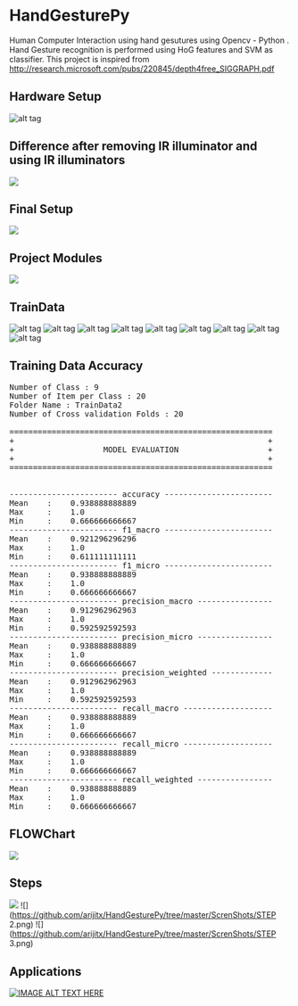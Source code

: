 # HandGesturePy
Human Computer Interaction using hand gesutures using Opencv - Python .
Hand Gesture recognition is performed using HoG features and SVM as classifier.
This project is inspired from http://research.microsoft.com/pubs/220845/depth4free_SIGGRAPH.pdf

## Hardware Setup
![alt tag](https://github.com/arijitx/HandGesturePy/tree/master/ScrenShots/hardware_setup.png)

## Difference after removing IR illuminator and using IR illuminators
![](https://github.com/arijitx/HandGesturePy/tree/master/ScrenShots/cam_different.png)

## Final Setup
![](https://github.com/zarijitx/HandGesturePy/tree/master/ScrenShots/final_setup.jpg)

## Project Modules
![](https://github.com/arijitx/HandGesturePy/tree/master/ScrenShots/project_modules.png)

## TrainData
![alt tag](https://github.com/arijitx/HandGesturePy/tree/master/TrainData2/1_1.jpg)
![alt tag](https://github.com/arijitx/HandGesturePy/tree/master/TrainData2/2_1.jpg)
![alt tag](https://github.com/arijitx/HandGesturePy/tree/master/TrainData2/3_1.jpg)
![alt tag](https://github.com/arijitx/HandGesturePy/tree/master/TrainData2/4_1.jpg)
![alt tag](https://github.com/arijitx/HandGesturePy/tree/master/TrainData2/5_1.jpg)
![alt tag](https://github.com/arijitx/HandGesturePy/tree/master/TrainData2/6_1.jpg)
![alt tag](https://github.com/arijitx/HandGesturePy/tree/master/TrainData2/7_1.jpg)
![alt tag](https://github.com/arijitx/HandGesturePy/tree/master/TrainData2/8_1.jpg)
![alt tag](https://github.com/arijitx/HandGesturePy/tree/master/TrainData2/9_1.jpg)

## Training Data Accuracy
<pre>
Number of Class : 9
Number of Item per Class : 20
Folder Name : TrainData2
Number of Cross validation Folds : 20

========================================================
+													   +
+				    MODEL EVALUATION				   +
+													   +
========================================================


----------------------- accuracy -----------------------
Mean    :    0.938888888889
Max     :    1.0
Min     :    0.666666666667
----------------------- f1_macro -----------------------
Mean    :    0.921296296296
Max     :    1.0
Min     :    0.611111111111
----------------------- f1_micro -----------------------
Mean    :    0.938888888889
Max     :    1.0
Min     :    0.666666666667
----------------------- precision_macro ----------------
Mean    :    0.912962962963
Max     :    1.0
Min     :    0.592592592593
----------------------- precision_micro ----------------
Mean    :    0.938888888889
Max     :    1.0
Min     :    0.666666666667
----------------------- precision_weighted -------------
Mean    :    0.912962962963
Max     :    1.0
Min     :    0.592592592593
----------------------- recall_macro -------------------
Mean    :    0.938888888889
Max     :    1.0
Min     :    0.666666666667
----------------------- recall_micro -------------------
Mean    :    0.938888888889
Max     :    1.0
Min     :    0.666666666667
----------------------- recall_weighted ----------------
Mean    :    0.938888888889
Max     :    1.0
Min     :    0.666666666667
</pre>
 
## FLOWChart
![](https://github.com/arijitx/HandGesturePy/tree/master/ScrenShots/FLOWCHART.png)

## Steps
![](https://github.com/arijitx/HandGesturePy/tree/master/ScrenShots/STEP1.png)
![](https://github.com/arijitx/HandGesturePy/tree/master/ScrenShots/STEP 2.png)
![](https://github.com/arijitx/HandGesturePy/tree/master/ScrenShots/STEP 3.png)

## Applications

[![IMAGE ALT TEXT HERE](https://img.youtube.com/vi/0f0RNrLPD8c/0.jpg)](https://www.youtube.com/watch?v=0f0RNrLPD8c)

